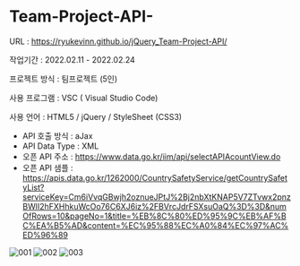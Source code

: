 # Team-Project-API-
URL : https://ryukevinn.github.io/jQuery_Team-Project-API/

작업기간 : 2022.02.11 - 2022.02.24

프로젝트 방식 : 팀프로젝트 (5인)

사용 프로그램 : VSC ( Visual Studio Code)

사용 언어 : HTML5 / jQuery / StyleSheet (CSS3)

- API 호출 방식 : aJax
- API Data Type : XML
- 오픈 API 주소 : https://www.data.go.kr/iim/api/selectAPIAcountView.do
- 오픈 API 샘플 : https://apis.data.go.kr/1262000/CountrySafetyService/getCountrySafetyList?serviceKey=Cm6iVvqGBwjh2oznueJPtJ%2Bj2nbXtKNAP5V7ZTvwx2pnzBWlI2hFXHhkuWcOo76C6XJ6iz%2FBVrcJdrFSXsuOaQ%3D%3D&numOfRows=10&pageNo=1&title=%EB%8C%80%ED%95%9C%EB%AF%BC%EA%B5%AD&content=%EC%95%88%EC%A0%84%EC%97%AC%ED%96%89




![001](https://user-images.githubusercontent.com/96170774/161744073-04380c1c-1cc7-4614-92dc-92e3865c506f.png)
![002](https://user-images.githubusercontent.com/96170774/161744118-efe806c2-93e7-4f5c-a3ab-a67cc37d6316.png)
![003](https://user-images.githubusercontent.com/96170774/161744090-7d87c9ef-47fa-4325-af42-224f6f60ef65.png)
